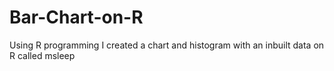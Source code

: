 # Bar-Chart-on-R
Using R programming I created a chart and histogram with an inbuilt data on R called msleep
